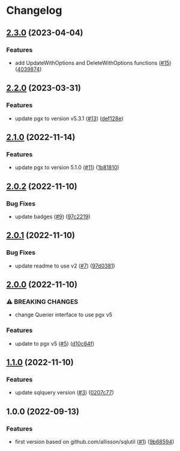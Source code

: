 # Changelog

## [2.3.0](https://github.com/allisson/pgxutil/compare/v2.2.0...v2.3.0) (2023-04-04)


### Features

* add UpdateWithOptions and DeleteWithOptions functions ([#15](https://github.com/allisson/pgxutil/issues/15)) ([4039874](https://github.com/allisson/pgxutil/commit/4039874333e97a122ad33061b19b579da1faab45))

## [2.2.0](https://github.com/allisson/pgxutil/compare/v2.1.0...v2.2.0) (2023-03-31)


### Features

* update pgx to version v5.3.1 ([#13](https://github.com/allisson/pgxutil/issues/13)) ([def128e](https://github.com/allisson/pgxutil/commit/def128e9d955a295a94401735184cfdb38325227))

## [2.1.0](https://github.com/allisson/pgxutil/compare/v2.0.2...v2.1.0) (2022-11-14)


### Features

* update pgx to version 5.1.0 ([#11](https://github.com/allisson/pgxutil/issues/11)) ([1b81810](https://github.com/allisson/pgxutil/commit/1b81810e5b8873f9eedb0fb9f3f14fadf6b3077a))

## [2.0.2](https://github.com/allisson/pgxutil/compare/v2.0.1...v2.0.2) (2022-11-10)


### Bug Fixes

* update badges ([#9](https://github.com/allisson/pgxutil/issues/9)) ([97c2219](https://github.com/allisson/pgxutil/commit/97c2219a0c82b6d23e8edd3302970dcf233f13c5))

## [2.0.1](https://github.com/allisson/pgxutil/compare/v2.0.0...v2.0.1) (2022-11-10)


### Bug Fixes

* update readme to use v2 ([#7](https://github.com/allisson/pgxutil/issues/7)) ([97d0381](https://github.com/allisson/pgxutil/commit/97d0381efc93dab1c00a5b3e0eebe8a97931843d))

## [2.0.0](https://github.com/allisson/pgxutil/compare/v1.1.0...v2.0.0) (2022-11-10)


### ⚠ BREAKING CHANGES

* change Querier interface to use pgx v5

### Features

* update to pgx v5 ([#5](https://github.com/allisson/pgxutil/issues/5)) ([d10c64f](https://github.com/allisson/pgxutil/commit/d10c64fcf95e14bdb1378253724a58e84a8e324a))

## [1.1.0](https://github.com/allisson/pgxutil/compare/v1.0.0...v1.1.0) (2022-11-10)


### Features

* update sqlquery version ([#3](https://github.com/allisson/pgxutil/issues/3)) ([0207c77](https://github.com/allisson/pgxutil/commit/0207c77c492bf71f284941f87fbac7f07fece6d1))

## 1.0.0 (2022-09-13)


### Features

* first version based on github.com/allisson/sqlutil ([#1](https://github.com/allisson/pgxutil/issues/1)) ([9b68594](https://github.com/allisson/pgxutil/commit/9b68594e5d4cf0661ce50482cb98fff1fb342359))
